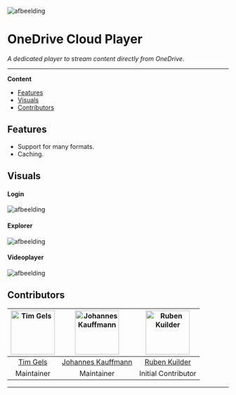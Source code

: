 

 ![afbeelding](https://user-images.githubusercontent.com/43609220/89718191-6da81600-d9bd-11ea-99f5-bfd5374ccffb.png)


# OneDrive Cloud Player
  <p>
     <i>A dedicated player to stream content directly from OneDrive.</i>
  </p>
  <p>

  </p>
</div>

---

**Content**

* [Features](#features)
* [Visuals](#visuals)
* [Contributors](#contributors)

## Features
* Support for many formats.
* Caching.


[comment]: # (## Install)

[comment]: # (## Usage)

## Visuals
#### Login
![afbeelding](https://user-images.githubusercontent.com/43609220/89719689-45271880-d9cb-11ea-85b9-cb815a7d8b0a.png)

#### Explorer
![afbeelding](https://user-images.githubusercontent.com/43609220/89719745-deeec580-d9cb-11ea-9b1a-b60ab61b2914.png)

#### Videoplayer
![afbeelding](https://user-images.githubusercontent.com/43609220/89719678-26c11d00-d9cb-11ea-896c-cb78a61276d3.png)

[comment]: # (## Contributing)

## Contributors
	

| [<img alt="Tim Gels" src="https://avatars3.githubusercontent.com/u/43609220?s=460&u=301043a4d183eae1d1ea4b9c55ae8b7149e2efc2&v=4" width="100">](https://github.com/GrandDynamo) | [<img alt="Johannes Kauffmann" src="https://avatars3.githubusercontent.com/u/19662702?s=460&u=e1399f283badce5f1ac3b2356faff73bf5b9d4a0&v=4" width="100">](https://github.com/JohannesKauffmann) |  [<img alt="Ruben Kuilder" src="https://avatars0.githubusercontent.com/u/32129187?s=460&u=5d786fb65081d7404697e9ec124f71a3211b4b29&v=4" width="100">](https://github.com/GrandDynamo)|
|:--------------------------------------------------:|:--------------------------------------------------:|:--------------------------------------------------:|
| [Tim Gels](https://github.com/GrandDynamo) |  [Johannes Kauffmann](https://github.com/JohannesKauffmann) |[Ruben Kuilder](https://github.com/RubenKuilder) |
| Maintainer                                               |                      Maintainer               | Initial Contributor             |

---
